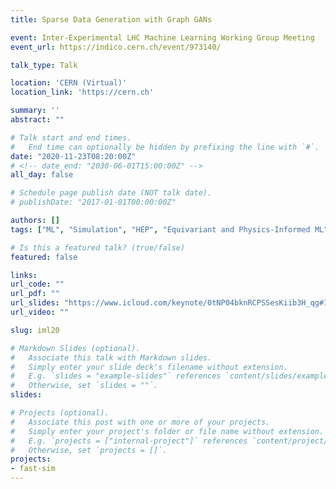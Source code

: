 ```yaml
---
title: Sparse Data Generation with Graph GANs

event: Inter-Experimental LHC Machine Learning Working Group Meeting
event_url: https://indico.cern.ch/event/973140/

talk_type: Talk

location: 'CERN (Virtual)'
location_link: 'https://cern.ch'

summary: ''
abstract: ""

# Talk start and end times.
#   End time can optionally be hidden by prefixing the line with `#`.
date: "2020-11-23T08:20:00Z"
# <!-- date_end: "2030-06-01T15:00:00Z" -->
all_day: false

# Schedule page publish date (NOT talk date).
# publishDate: "2017-01-01T00:00:00Z"

authors: []
tags: ["ML", "Simulation", "HEP", "Equivariant and Physics-Informed ML"]

# Is this a featured talk? (true/false)
featured: false

links:
url_code: ""
url_pdf: ""
url_slides: "https://www.icloud.com/keynote/0tNP04bknRCPSSesKiib3H_qg#IML_Meeting_23/11"
url_video: ""

slug: iml20

# Markdown Slides (optional).
#   Associate this talk with Markdown slides.
#   Simply enter your slide deck's filename without extension.
#   E.g. `slides = "example-slides"` references `content/slides/example-slides.md`.
#   Otherwise, set `slides = ""`.
slides:

# Projects (optional).
#   Associate this post with one or more of your projects.
#   Simply enter your project's folder or file name without extension.
#   E.g. `projects = ["internal-project"]` references `content/project/deep-learning/index.md`.
#   Otherwise, set `projects = []`.
projects:
- fast-sim
---
```

